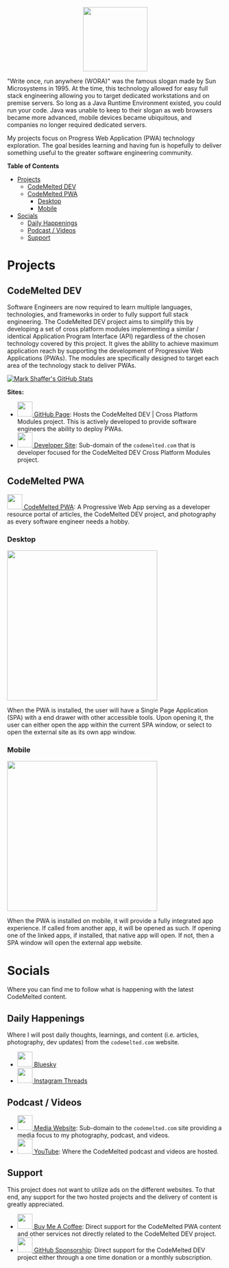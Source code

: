 <center><img src="https://codemelted.com/assets/images/logo-codemelted-developer.png" height="150px" /></center>

"Write once, run anywhere (WORA)" was the famous slogan made by Sun Microsystems in 1995.  At the time, this technology allowed for easy full stack engineering allowing you to target dedicated workstations and on premise servers. So long as a Java Runtime Environment existed, you could run your code. Java was unable to keep to their slogan as web browsers became more advanced, mobile devices became ubiquitous, and companies no longer required dedicated servers.

My projects focus on Progress Web Application (PWA) technology exploration. The goal besides learning and having fun is hopefully to deliver something useful to the greater software engineering community.

**Table of Contents**

- [Projects](#projects)
  - [CodeMelted DEV](#codemelted-dev)
  - [CodeMelted PWA](#codemelted-pwa)
    - [Desktop](#desktop)
    - [Mobile](#mobile)
- [Socials](#socials)
  - [Daily Happenings](#daily-happenings)
  - [Podcast / Videos](#podcast--videos)
  - [Support](#support)

# Projects

## CodeMelted DEV

Software Engineers are now required to learn multiple languages, technologies, and frameworks in order to fully support full stack engineering. The CodeMelted DEV project aims to simplify this by developing a set of cross platform modules implementing a similar / identical Application Program Interface (API) regardless of the chosen technology covered by this project. It gives the ability to achieve maximum application reach by supporting the development of Progressive Web Applications (PWAs). The modules are specifically designed to target each area of the technology stack to deliver PWAs.

[![Mark Shaffer's GitHub Stats](https://github-readme-stats.vercel.app/api/top-langs?username=codemelted&hide=html,css,shell,batchfile,typescript&theme=algolia&show_icons=true)](https://github.com/codemelted)

**Sites:**

- <a href="https://github.com/CodeMelted/codemelted_developer"><img src="https://codemelted.com/assets/images/icon-github.png" height="35px" /> GitHub Page</a>: Hosts the CodeMelted DEV | Cross Platform Modules project. This is actively developed to provide software engineers the ability to deploy PWAs.
- <a href="https://developer.codemelted.com"><img src="https://codemelted.com/assets/images/icon-code.png" height="35px" /> Developer Site</a>: Sub-domain of the `codemelted.com` that is developer focused for the CodeMelted DEV Cross Platform Modules project.

## CodeMelted PWA

<a href="https://codemelted.com"><img src="https://codemelted.com/favicon.png" height="35px" /> CodeMelted PWA</a>: A Progressive Web App serving as a developer resource portal of articles, the CodeMelted DEV project, and photography as every software engineer needs a hobby.

### Desktop

<img src="https://codemelted.com/assets/images/img-about-pwa-desktop.png" height="350px">

When the PWA is installed, the user will have a Single Page Application (SPA) with a end drawer with other accessible tools. Upon opening it, the user can either open the app within the current SPA window, or select to open the external site as its own app window.

### Mobile

<img src="https://codemelted.com/assets/images/img-about-pwa-mobile.png" height="350px">

When the PWA is installed on mobile, it will provide a fully integrated app experience. If called from another app, it will be opened as such. If opening one of the linked apps, if installed, that native app will open. If not, then a SPA window will open the external app website.

# Socials

Where you can find me to follow what is happening with the latest CodeMelted content.

## Daily Happenings

Where I will post daily thoughts, learnings, and content (i.e. articles, photography, dev updates) from the `codemelted.com` website.

- <a href="https://bsky.app/profile/codemelted.com"><img src="https://codemelted.com/assets/images/icon-bluesky.svg" height="35px" /> Bluesky</a>
- <a href="https://bsky.app/profile/codemelted.com"><img src="https://codemelted.com/assets/images/icon-instagram-threads.png" height="35px" /> Instagram Threads</a>

## Podcast / Videos

- <a href="https://media.codemelted.com"><img src="https://codemelted.com/assets/images/icon-media.png" height="35px" /> Media Website</a>: Sub-domain to the `codemelted.com` site providing a media focus to my photography, podcast, and videos.
- <a href="https://youtube.com/@codemelted"><img src="https://codemelted.com/assets/images/icon-youtube.png" height="35px" /> YouTube</a>: Where the CodeMelted podcast and videos are hosted.

## Support

This project does not want to utilize ads on the different websites. To that end, any support for the two hosted projects and the delivery of content is greatly appreciated.

- <a href="https://www.buymeacoffee.com/codemelted"><img src="https://codemelted.com/assets/images/icon-buy-me-a-coffee.png" height="35px" /> Buy Me A Coffee</a>: Direct support for the CodeMelted PWA content and other services not directly related to the CodeMelted DEV project.
- <a href="https://github.com/sponsors/CodeMelted"><img src="https://codemelted.com/assets/images/icon-github.png" height="35px" /> GitHub Sponsorship</a>: Direct support for the CodeMelted DEV project either through a one time donation or a monthly subscription.








